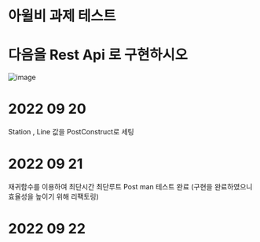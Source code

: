 # 아윌비 과제 테스트

# 다음을 Rest Api 로 구현하시오

![image](https://user-images.githubusercontent.com/101487300/191496398-715ccf61-4c09-4fa1-a2e3-13a6e5baf734.png)


# 2022 09 20 
Station , Line 값을 PostConstruct로 세팅

# 2022 09 21
재귀함수를 이용하여 최단시간 최단루트 Post man 테스트 완료
(구현을 완료하였으니 효율성을 높이기 위해 리팩토링)

# 2022 09 22 
